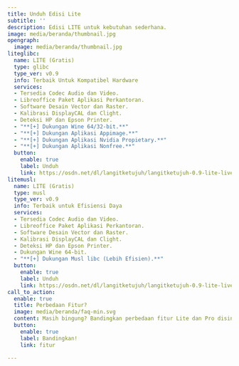 ```yaml
---
title: Unduh Edisi Lite
subtitle: ''
description: Edisi LITE untuk kebutuhan sederhana.
image: media/beranda/thumbnail.jpg
opengraph:
  image: media/beranda/thumbnail.jpg
liteglibc:
  name: LITE (Gratis)
  type: glibc
  type_ver: v0.9
  info: Terbaik Untuk Kompatibel Hardware
  services:
  - Tersedia Codec Audio dan Video.
  - Libreoffice Paket Aplikasi Perkantoran.
  - Software Desain Vector dan Raster.
  - Kalibrasi DisplayCAL dan Clight.
  - Deteksi HP dan Epson Printer.
  - "**[+] Dukungan Wine 64/32-bit.**"
  - "**[+] Dukungan Aplikasi Appimage.**"
  - "**[+] Dukungan Aplikasi Nvidia Propietary.**"
  - "**[+] Dukungan Aplikasi Nonfree.**"
  button:
    enable: true
    label: Unduh
    link: https://osdn.net/dl/langitketujuh/langitketujuh-0.9-lite-live-x86_64-5.10.16_1-l0tqrke.iso
litemusl:
  name: LITE (Gratis)
  type: musl
  type_ver: v0.9
  info: Terbaik untuk Efisiensi Daya
  services:
  - Tersedia Codec Audio dan Video.
  - Libreoffice Paket Aplikasi Perkantoran.
  - Software Desain Vector dan Raster.
  - Kalibrasi DisplayCAL dan Clight.
  - Deteksi HP dan Epson Printer.
  - Dukungan Wine 64-bit.
  - "**[+] Dukungan Musl libc (Lebih Efisien).**"
  button:
    enable: true
    label: Unduh
    link: https://osdn.net/dl/langitketujuh/langitketujuh-0.9-lite-live-x86_64-musl-5.10.16_1-mxb6bf2.iso
call_to_action:
  enable: true
  title: Perbedaan Fitur?
  image: media/beranda/faq-min.svg
  content: Masih bingung? Bandingkan perbedaan fitur Lite dan Pro disini.
  button:
    enable: true
    label: Bandingkan!
    link: fitur

---
```

